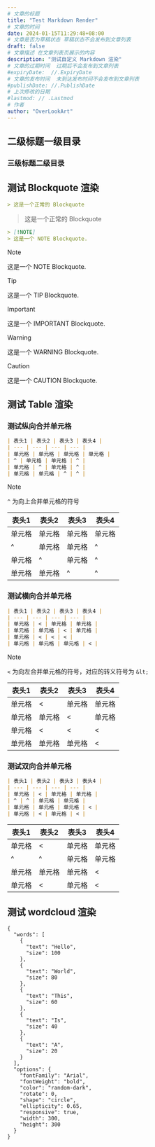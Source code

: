 ```yaml
---
# 文章的标题
title: "Test Markdown Render"
# 文章的时间
date: 2024-01-15T11:29:48+08:00
# 文章是否为草稿状态 草稿状态不会发布到文章列表
draft: false
# 文章描述 在文章列表页展示的内容
description: "测试自定义 Markdown 渲染"
# 文章的过期时间  过期后不会发布到文章列表
#expiryDate:  //.ExpiryDate
# 文章的发布时间  未到达发布时间不会发布到文章列表
#publishDate: //.PublishDate
# 上次修改的日期
#lastmod: // .Lastmod
# 作者
author: "OverLookArt"
---
```


## 二级标题一级目录  

### 三级标题二级目录  

## 测试 Blockquote 渲染

``` md
> 这是一个正常的 Blockquote
```

> 这是一个正常的 Blockquote

``` md
> [!NOTE]
> 这是一个 NOTE Blockquote.
```

> [!NOTE]
> 这是一个 NOTE Blockquote.

> [!TIP]
> 这是一个 TIP Blockquote.

> [!IMPORTANT]
> 这是一个 IMPORTANT Blockquote.

> [!WARNING]
> 这是一个 WARNING Blockquote.

> [!CAUTION]
> 这是一个 CAUTION Blockquote.

## 测试 Table 渲染  

### 测试纵向合并单元格  

``` md
| 表头1 | 表头2 | 表头3 | 表头4 |
| --- | --- | --- | --- |
| 单元格 | 单元格 | 单元格 | 单元格 |
| ^ | 单元格 | 单元格 | ^ |
| 单元格 | ^ | 单元格 | ^ |
| 单元格 | 单元格 | ^ | ^ |
```

> [!NOTE]
> `^` 为向上合并单元格的符号

| 表头1 | 表头2 | 表头3 | 表头4 |
| --- | --- | --- | --- |
| 单元格 | 单元格 | 单元格 | 单元格 |
| ^ | 单元格 | 单元格 | ^ |
| 单元格 | ^ | 单元格 | ^ |
| 单元格 | 单元格 | ^ | ^ |

### 测试横向合并单元格  

``` md
| 表头1 | 表头2 | 表头3 | 表头4 |
| --- | --- | --- | --- |
| 单元格 | < | 单元格 | 单元格 |
| 单元格 | 单元格 | < | 单元格 |
| 单元格 | < | < | < |
| 单元格 | 单元格 | 单元格 | < |
```

> [!NOTE]
> `<` 为向左合并单元格的符号，对应的转义符号为 `&lt;`

| 表头1 | 表头2 | 表头3 | 表头4 |
| --- | --- | --- | --- |
| 单元格 | < | 单元格 | 单元格 |
| 单元格 | 单元格 | < | 单元格 |
| 单元格 | < | < | < |
| 单元格 | 单元格 | 单元格 | < |

### 测试双向合并单元格  

``` md
| 表头1 | 表头2 | 表头3 | 表头4 |
| --- | --- | --- | --- |
| 单元格 | < | 单元格 | 单元格 |
| ^ | ^ | 单元格 | 单元格 |
| 单元格 | 单元格 | 单元格 | < |
| 单元格 | < | 单元格 | < |
```

| 表头1 | 表头2 | 表头3 | 表头4 |
| --- | --- | --- | --- |
| 单元格 | < | 单元格 | 单元格 |
| ^ | ^ | 单元格 | 单元格 |
| 单元格 | 单元格 | 单元格 | < |
| 单元格 | < | 单元格 | < |

## 测试 wordcloud 渲染

``` wordcloud
{
  "words": [
    {
      "text": "Hello",
      "size": 100
    },
    {
      "text": "World",
      "size": 80
    },
    {
      "text": "This",
      "size": 60
    },
    {
      "text": "Is",
      "size": 40
    },
    {
      "text": "A",
      "size": 20
    }
  ],
  "options": {
    "fontFamily": "Arial",
    "fontWeight": "bold",
    "color": "random-dark",
    "rotate": 0,
    "shape": "circle",
    "ellipticity": 0.65,
    "responsive": true,
    "width": 300,
    "height": 300
  }
}
```